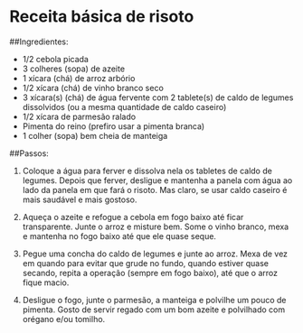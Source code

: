 # Receita básica de risoto

##Ingredientes:

 - 1/2 cebola picada
 - 3 colheres (sopa) de azeite
 - 1 xícara (chá) de arroz arbório
 - 1/2 xícara (chá) de vinho branco seco
 - 3 xícara(s) (chá) de água fervente com 2 tablete(s) de caldo de legumes dissolvidos (ou a mesma quantidade de caldo caseiro)
 - 1/2 xícara de parmesão ralado
 - Pimenta do reino (prefiro usar a pimenta branca)
 - 1 colher (sopa) bem cheia de manteiga

##Passos:

1. Coloque a água para ferver e dissolva nela os tabletes de caldo de legumes. Depois que ferver, desligue e mantenha a panela com água ao lado da panela em que fará o risoto. Mas claro, se usar caldo caseiro é mais saudável e mais gostoso.

2. Aqueça o azeite e refogue a cebola em fogo baixo até ficar transparente. Junte o arroz e misture bem. Some o vinho branco, mexa e mantenha no fogo baixo até que ele quase seque.

3. Pegue uma concha do caldo de legumes e junte ao arroz. Mexa de vez em quando para evitar que grude no fundo, quando estiver quase secando, repita a operação (sempre em fogo baixo), até que o arroz fique macio.

4. Desligue o fogo, junte o parmesão, a manteiga e polvilhe um pouco de pimenta. Gosto de servir regado com um bom azeite e polvilhado com orégano e/ou tomilho.
